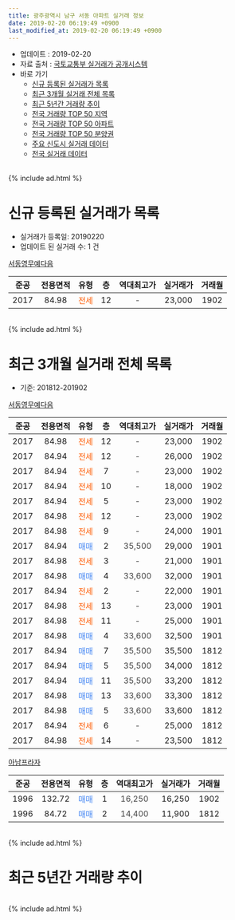 ```yaml
---
title: 광주광역시 남구 서동 아파트 실거래 정보
date: 2019-02-20 06:19:49 +0900
last_modified_at: 2019-02-20 06:19:49 +0900
---
```


* 업데이트 : 2019-02-20
* 자료 출처 : [국토교통부 실거래가 공개시스템](http://rt.molit.go.kr)
* 바로 가기
    * [신규 등록된 실거래가 목록](#신규-등록된-실거래가-목록)
    * [최근 3개월 실거래 전체 목록](#최근-3개월-실거래-전체-목록)
    * [최근 5년간 거래량 추이](#최근-5년간-거래량-추이)
    * [전국 거래량 TOP 50 지역](https://inasie.github.io/apt-trade-info/최근-3개월-전국에서-가장-거래가-많이-발생한-지역)
    * [전국 거래량 TOP 50 아파트](https://inasie.github.io/apt-trade-info/최근-3개월-전국에서-가장-거래가-많이-발생한-아파트)
    * [전국 거래량 TOP 50 분양권](https://inasie.github.io/apt-trade-info/최근-3개월-전국에서-가장-거래가-많이-발생한-분양권)
    * [주요 신도시 실거래 데이터](https://inasie.github.io/apt-trade-info/주요-신도시)
    * [전국 실거래 데이터](https://inasie.github.io/apt-trade-info/전국)
<br>
{% include ad.html %}
<br>

# 신규 등록된 실거래가 목록
* 실거래가 등록일: 20190220
* 업데이트 된 실거래 수: 1 건


[서동영무예다음](https://search.naver.com/search.naver?query=%EA%B4%91%EC%A3%BC%EA%B4%91%EC%97%AD%EC%8B%9C+%EB%82%A8%EA%B5%AC+%EC%84%9C%EB%8F%99+%EC%84%9C%EB%8F%99%EC%98%81%EB%AC%B4%EC%98%88%EB%8B%A4%EC%9D%8C)

|준공|전용면적|유형|층|역대최고가|실거래가|거래월|
|:---:|:---:|:---:|:---:|:---:|:---:|:---:|
|2017|84.98|<span style="color:#ff5a00">전세</span>|12|<span style="color:#444444">-</span>|23,000|1902|


<br>
{% include ad.html %}
<br>

# 최근 3개월 실거래 전체 목록
* 기준: 201812-201902


[서동영무예다음](https://search.naver.com/search.naver?query=%EA%B4%91%EC%A3%BC%EA%B4%91%EC%97%AD%EC%8B%9C+%EB%82%A8%EA%B5%AC+%EC%84%9C%EB%8F%99+%EC%84%9C%EB%8F%99%EC%98%81%EB%AC%B4%EC%98%88%EB%8B%A4%EC%9D%8C)

|준공|전용면적|유형|층|역대최고가|실거래가|거래월|
|:---:|:---:|:---:|:---:|:---:|:---:|:---:|
|2017|84.98|<span style="color:#ff5a00">전세</span>|12|<span style="color:#444444">-</span>|23,000|1902|
|2017|84.94|<span style="color:#ff5a00">전세</span>|12|<span style="color:#444444">-</span>|26,000|1902|
|2017|84.94|<span style="color:#ff5a00">전세</span>|7|<span style="color:#444444">-</span>|23,000|1902|
|2017|84.94|<span style="color:#ff5a00">전세</span>|10|<span style="color:#444444">-</span>|18,000|1902|
|2017|84.94|<span style="color:#ff5a00">전세</span>|5|<span style="color:#444444">-</span>|23,000|1902|
|2017|84.98|<span style="color:#ff5a00">전세</span>|12|<span style="color:#444444">-</span>|23,000|1902|
|2017|84.98|<span style="color:#ff5a00">전세</span>|9|<span style="color:#444444">-</span>|24,000|1901|
|2017|84.94|<span style="color:#4285f3">매매</span>|2|<span style="color:#444444">35,500</span>|29,000|1901|
|2017|84.98|<span style="color:#ff5a00">전세</span>|3|<span style="color:#444444">-</span>|21,000|1901|
|2017|84.98|<span style="color:#4285f3">매매</span>|4|<span style="color:#444444">33,600</span>|32,000|1901|
|2017|84.94|<span style="color:#ff5a00">전세</span>|2|<span style="color:#444444">-</span>|22,000|1901|
|2017|84.98|<span style="color:#ff5a00">전세</span>|13|<span style="color:#444444">-</span>|23,000|1901|
|2017|84.98|<span style="color:#ff5a00">전세</span>|11|<span style="color:#444444">-</span>|25,000|1901|
|2017|84.98|<span style="color:#4285f3">매매</span>|4|<span style="color:#444444">33,600</span>|32,500|1901|
|2017|84.94|<span style="color:#4285f3">매매</span>|7|<span style="color:#444444">35,500</span>|35,500|1812|
|2017|84.94|<span style="color:#4285f3">매매</span>|5|<span style="color:#444444">35,500</span>|34,000|1812|
|2017|84.94|<span style="color:#4285f3">매매</span>|11|<span style="color:#444444">35,500</span>|33,200|1812|
|2017|84.98|<span style="color:#4285f3">매매</span>|13|<span style="color:#444444">33,600</span>|33,300|1812|
|2017|84.98|<span style="color:#4285f3">매매</span>|5|<span style="color:#444444">33,600</span>|33,600|1812|
|2017|84.94|<span style="color:#ff5a00">전세</span>|6|<span style="color:#444444">-</span>|25,000|1812|
|2017|84.98|<span style="color:#ff5a00">전세</span>|14|<span style="color:#444444">-</span>|23,500|1812|

[아남프라자](https://search.naver.com/search.naver?query=%EA%B4%91%EC%A3%BC%EA%B4%91%EC%97%AD%EC%8B%9C+%EB%82%A8%EA%B5%AC+%EC%84%9C%EB%8F%99+%EC%95%84%EB%82%A8%ED%94%84%EB%9D%BC%EC%9E%90)

|준공|전용면적|유형|층|역대최고가|실거래가|거래월|
|:---:|:---:|:---:|:---:|:---:|:---:|:---:|
|1996|132.72|<span style="color:#4285f3">매매</span>|1|<span style="color:#444444">16,250</span>|16,250|1902|
|1996|84.72|<span style="color:#4285f3">매매</span>|2|<span style="color:#444444">14,400</span>|11,900|1812|


<br>
{% include ad.html %}
<br>

# 최근 5년간 거래량 추이


<div style="width:100%;">
    <canvas id="deal_progress" height="200"></canvas>
</div>

<script>
new Chart(document.getElementById("deal_progress"), {
    type: 'line',
    data: {
        labels: ['201402','201403','201404','201405','201406','201407','201408','201409','201410','201411','201412','201501','201502','201503','201504','201505','201506','201507','201508','201509','201510','201511','201512','201601','201602','201603','201604','201605','201606','201607','201608','201609','201610','201611','201612','201701','201702','201703','201704','201705','201706','201707','201708','201709','201710','201711','201712','201801','201802','201803','201804','201805','201806','201807','201808','201809','201810','201811','201812','201901','201902'],
        datasets: [{
            label: '매매',
            pointRadius: 1,
            data: [2, 0, 1, 3, 2, 2, 2, 2, 2, 0, 1, 2, 0, 4, 1, 2, 1, 3, 2, 2, 1, 1, 3, 0, 0, 0, 0, 0, 0, 2, 2, 0, 3, 3, 3, 0, 1, 0, 2, 0, 2, 1, 1, 5, 3, 2, 1, 3, 2, 7, 1, 5, 3, 4, 4, 9, 9, 3, 6, 3, 1],
            borderColor: "rgba(255, 201, 14, 1)",
            backgroundColor: "rgba(255, 201, 14, 0.5)",
            fill: false,
            lineTension: 0
        },{
            label: '전월세',
            pointRadius: 1,
            data: [0, 0, 0, 0, 0, 1, 0, 1, 0, 0, 0, 1, 0, 1, 1, 0, 0, 0, 2, 1, 0, 0, 0, 0, 0, 0, 0, 0, 1, 1, 0, 1, 0, 0, 0, 8, 26, 22, 13, 9, 4, 3, 2, 3, 2, 2, 1, 1, 0, 1, 3, 0, 0, 1, 3, 2, 2, 2, 2, 5, 6],
            borderColor: "rgba(0, 141, 185, 1)",
            backgroundColor: "rgba(0, 141, 185, 0.5)",
            fill: false,
            lineTension: 0
        }
        ]
    },
    options: {
        responsive: true,
        title: {
            display: false
        },
        tooltips: {
            mode: 'index',
            intersect: false
        },
        hover: {
            mode: 'nearest',
            intersect: true
        },
        scales: {
            xAxes: [{
                display: true,
                scaleLabel: {
                    display: true,
                    labelString: '년/월'
                }
            }],
            yAxes: [{
                display: true,
                ticks: {
                    suggestedMin: 0,
                },
                scaleLabel: {
                    display: true,
                    labelString: '실거래 수'
                }
            }]
        }
    }
});

</script>


<br>
{% include ad.html %}
<br>

